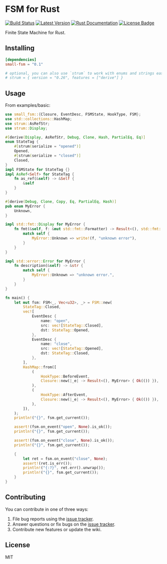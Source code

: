 # FSM for Rust

[![Build Status](https://github.com/lovelysunlight/fsm-rs/actions/workflows/ci.yml/badge.svg)](https://github.com/lovelysunlight/fsm-rs/actions/workflows/ci.yml)
[![Latest Version](https://img.shields.io/crates/v/small-fsm.svg)](https://crates.io/crates/small-fsm)
[![Rust Documentation](https://docs.rs/small-fsm/badge.svg)](https://docs.rs/small-fsm)
[![License Badge](https://img.shields.io/badge/license-MIT-blue.svg)](https://raw.githubusercontent.com/lovelysunlight/fsm-rs/main/LICENSE)

Finite State Machine for Rust.

## Installing

```toml
[dependencies]
small-fsm = "0.1"

# optional, you can also use `strum` to work with enums and strings easier in Rust.
# strum = { version = "0.26", features = ["derive"] }
```

## Usage

From examples/basic:
```rust
use small_fsm::{Closure, EventDesc, FSMState, HookType, FSM};
use std::collections::HashMap;
use strum::AsRefStr;
use strum::Display;

#[derive(Display, AsRefStr, Debug, Clone, Hash, PartialEq, Eq)]
enum StateTag {
    #[strum(serialize = "opened")]
    Opened,
    #[strum(serialize = "closed")]
    Closed,
}
impl FSMState for StateTag {}
impl AsRef<Self> for StateTag {
    fn as_ref(&self) -> &Self {
        &self
    }
}

#[derive(Debug, Clone, Copy, Eq, PartialEq, Hash)]
pub enum MyError {
    Unknown,
}

impl std::fmt::Display for MyError {
    fn fmt(&self, f: &mut std::fmt::Formatter) -> Result<(), std::fmt::Error> {
        match self {
            MyError::Unknown => write!(f, "unknown error"),
        }
    }
}

impl std::error::Error for MyError {
    fn description(&self) -> &str {
        match self {
            MyError::Unknown => "unknown error.",
        }
    }
}

fn main() {
    let mut fsm: FSM<_, Vec<u32>, _> = FSM::new(
        StateTag::Closed,
        vec![
            EventDesc {
                name: "open",
                src: vec![StateTag::Closed],
                dst: StateTag::Opened,
            },
            EventDesc {
                name: "close",
                src: vec![StateTag::Opened],
                dst: StateTag::Closed,
            },
        ],
        HashMap::from([
            (
                HookType::BeforeEvent,
                Closure::new(|_e| -> Result<(), MyError> { Ok(()) }),
            ),
            (
                HookType::AfterEvent,
                Closure::new(|_e| -> Result<(), MyError> { Ok(()) }),
            ),
        ]),
    );
    println!("{}", fsm.get_current());

    assert!(fsm.on_event("open", None).is_ok());
    println!("{}", fsm.get_current());

    assert!(fsm.on_event("close", None).is_ok());
    println!("{}", fsm.get_current());

    {
        let ret = fsm.on_event("close", None);
        assert!(ret.is_err());
        println!("{:?}", ret.err().unwrap());
        println!("{}", fsm.get_current());
    }
}
```

## Contributing

You can contribute in one of three ways:

1. File bug reports using the [issue tracker](https://github.com/lovelysunlight/fsm-rs/issues).
2. Answer questions or fix bugs on the [issue tracker](https://github.com/lovelysunlight/fsm-rs/issues).
3. Contribute new features or update the wiki.

## License

MIT
